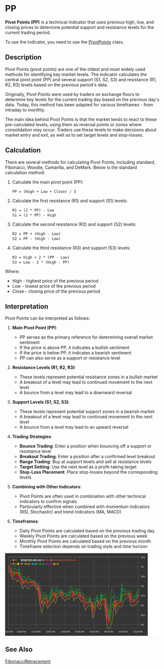 # PP

**Pivot Points (PP)** is a technical indicator that uses previous high, low, and closing prices to determine potential support and resistance levels for the current trading period.

To use the indicator, you need to use the [PivotPoints](xref:StockSharp.Algo.Indicators.PivotPoints) class.

## Description

Pivot Points (pivot points) are one of the oldest and most widely used methods for identifying key market levels. The indicator calculates the central pivot point (PP) and several support (S1, S2, S3) and resistance (R1, R2, R3) levels based on the previous period's data.

Originally, Pivot Points were used by traders on exchange floors to determine key levels for the current trading day based on the previous day's data. Today, this method has been adapted for various timeframes - from intraday to monthly.

The main idea behind Pivot Points is that the market tends to react to these pre-calculated levels, using them as reversal points or zones where consolidation may occur. Traders use these levels to make decisions about market entry and exit, as well as to set target levels and stop-losses.

## Calculation

There are several methods for calculating Pivot Points, including standard, Fibonacci, Woodie, Camarilla, and DeMark. Below is the standard calculation method:

1. Calculate the main pivot point (PP):
   ```
   PP = (High + Low + Close) / 3
   ```

2. Calculate the first resistance (R1) and support (S1) levels:
   ```
   R1 = (2 * PP) - Low
   S1 = (2 * PP) - High
   ```

3. Calculate the second resistance (R2) and support (S2) levels:
   ```
   R2 = PP + (High - Low)
   S2 = PP - (High - Low)
   ```

4. Calculate the third resistance (R3) and support (S3) levels:
   ```
   R3 = High + 2 * (PP - Low)
   S3 = Low - 2 * (High - PP)
   ```

Where:
- High - highest price of the previous period
- Low - lowest price of the previous period
- Close - closing price of the previous period

## Interpretation

Pivot Points can be interpreted as follows:

1. **Main Pivot Point (PP)**:
   - PP serves as the primary reference for determining overall market sentiment
   - If the price is above PP, it indicates a bullish sentiment
   - If the price is below PP, it indicates a bearish sentiment
   - PP can also serve as a support or resistance level

2. **Resistance Levels (R1, R2, R3)**:
   - These levels represent potential resistance zones in a bullish market
   - A breakout of a level may lead to continued movement to the next level
   - A bounce from a level may lead to a downward reversal

3. **Support Levels (S1, S2, S3)**:
   - These levels represent potential support zones in a bearish market
   - A breakout of a level may lead to continued movement to the next level
   - A bounce from a level may lead to an upward reversal

4. **Trading Strategies**:
   - **Bounce Trading**: Enter a position when bouncing off a support or resistance level
   - **Breakout Trading**: Enter a position after a confirmed level breakout
   - **Range Trading**: Buy at support levels and sell at resistance levels
   - **Target Setting**: Use the next level as a profit-taking target
   - **Stop-Loss Placement**: Place stop-losses beyond the corresponding levels

5. **Combining with Other Indicators**:
   - Pivot Points are often used in combination with other technical indicators to confirm signals
   - Particularly effective when combined with momentum indicators (RSI, Stochastic) and trend indicators (MA, MACD)

6. **Timeframes**:
   - Daily Pivot Points are calculated based on the previous trading day
   - Weekly Pivot Points are calculated based on the previous week
   - Monthly Pivot Points are calculated based on the previous month
   - Timeframe selection depends on trading style and time horizon

![indicator_pivot_points](../../../../images/indicator_pivot_points.png)

## See Also

[FibonacciRetracement](fibonacci_retracement.md)